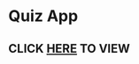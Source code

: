 # Quiz App 

## CLICK  [HERE](https://647c4bed8261880b3dcdbd06--mellifluous-pixie-5440f3.netlify.app/) TO VIEW 
